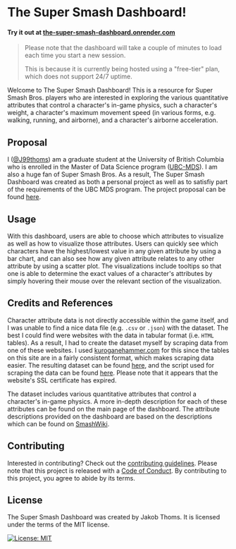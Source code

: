 # The Super Smash Dashboard!

#### Try it out at [the-super-smash-dashboard.onrender.com](https://the-super-smash-dashboard.onrender.com)
   > Please note that the dashboard will take a couple of minutes to load each time you start a new session.
   > 
   > This is because it is currently being hosted using a "free-tier" plan, which does not support 24/7 uptime. 

Welcome to The Super Smash Dashboard! This is a resource for Super Smash Bros. players who are interested in exploring the various quantitative attributes that control a character's in-game physics, such a character's weight, a character's maximum movement speed (in various forms, e.g. walking, running, and airborne), and a character's airborne acceleration.


## Proposal

I ([@J99thoms](https://github.com/J99thoms)) am a graduate student at the University of British Columbia who is enrolled in the Master of Data Science program ([UBC-MDS](https://github.com/UBC-MDS)). I am also a huge fan of Super Smash Bros. As a result, The Super Smash Dashboard was created as both a personal project as well as to satisfiy part of the requirements of the UBC MDS program. The project proposal can be found [here](docs/proposal.md).

## Usage

With this dashboard, users are able to choose which attributes to visualize as well as how to visualize those attributes. Users can quickly see which characters have the highest/lowest value in any given attribute by using a bar chart, and can also see how any given attribute relates to any other attribute by using a scatter plot. The visualizations include tooltips so that one is able to determine the exact values of a character's attributes by simply hovering their mouse over the relevant section of the visualization.

## Credits and References

Character attribute data is not directly accessible within the game itself, and I was unable to find a nice data file (e.g. `.csv` or `.json`) with the dataset. The best I could find were websites with the data in tabular format (i.e. `HTML` tables).
As a result, I had to create the dataset myself by scraping data from one of these websites. I used [kuroganehammer.com](http://kuroganehammer.com/Ultimate/) for this since the tables on this site are in a fairly consistent format, which makes scraping data easier. The resulting dataset can be found [here](data/attributes.csv), and the script used for scraping the data can be found [here](src/scrape_data.py).
Please note that it appears that the website's SSL certificate has expired.

The dataset includes various quantitative attributes that control a character's in-game physics.
A more in-depth description for each of these attributes can be found on the main page of the dashboard.
The attribute descriptions provided on the dashboard are based on the descriptions which can be found on [SmashWiki](https://www.ssbwiki.com/).

## Contributing

Interested in contributing? Check out the [contributing guidelines](CONTRIBUTING.md). Please note that this project is released with a [Code of Conduct](CODE_OF_CONDUCT.md). By contributing to this project, you agree to abide by its terms.

## License

The Super Smash Dashboard was created by Jakob Thoms. It is licensed under the terms of the MIT license.

[![License: MIT](https://img.shields.io/badge/License-MIT-yellow.svg)](https://opensource.org/licenses/MIT)  
